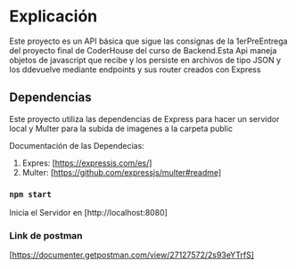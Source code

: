# Explicación

Este proyecto es un API básica que sigue las consignas de la 1erPreEntrega del proyecto final de CoderHouse del curso de Backend.Esta Api maneja objetos de javascript que recibe y los persiste en archivos de tipo JSON y los ddevuelve mediante endpoints y sus router creados con Express

## Dependencias

Este proyecto utiliza las dependencias de Express para hacer un servidor local y Multer para la subida de imagenes a la carpeta public

Documentación de las Dependecias:
1. Expres: [https://expressjs.com/es/]
2. Multer: [https://github.com/expressjs/multer#readme]

### `npm start`

Inicia el Servidor en [http://localhost:8080]

### Link de postman

[https://documenter.getpostman.com/view/27127572/2s93eYTrfS]